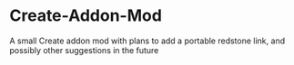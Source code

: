 # Create-Addon-Mod
A small Create addon mod with plans to add a portable redstone link, and possibly other suggestions in the future
